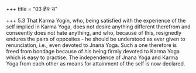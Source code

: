 +++
title = "03 ज्ञेयः स"

+++
5.3 That Karma Yogin, who, being satisfied with the experience of the
self implied in Karma Yoga, does not desire anything different therefrom
and conseently does not hate anything, and who, because of this,
resignedly endures the pairs of opposites - he should be understood as
ever given to renunciation, i.e., even devoted to Jnana Yoga. Such a one
therefore is freed from bondage because of his being firmly devoted to
Karma Yoga which is easy to practise. The independence of Jnana Yoga and
Karma Yoga from each other as means for attainment of the self is now
declared.
